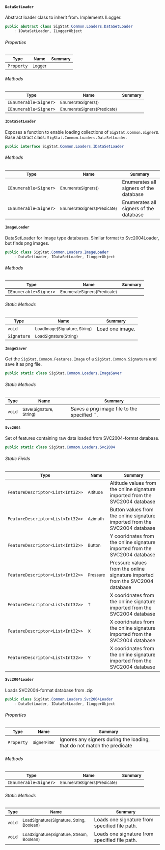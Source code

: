 #### `DataSetLoader`

Abstract loader class to inherit from. Implements ILogger.
```csharp
public abstract class SigStat.Common.Loaders.DataSetLoader
    : IDataSetLoader, ILoggerObject

```

###### Properties

| <sub>Type</sub> | <sub>Name</sub> | <sub>Summary</sub> | 
| ---- | ---- | ---- | 
| `Property` | <sub>Logger</sub> |  | 


###### Methods

| <sub>Type</sub> | <sub>Name</sub> | <sub>Summary</sub> | 
| ---- | ---- | ---- | 
| `IEnumerable<Signer>` | <sub>EnumerateSigners()</sub> |  | 
| `IEnumerable<Signer>` | <sub>EnumerateSigners(Predicate<Signer>)</sub> |  | 


#### `IDataSetLoader`

Exposes a function to enable loading collections of `SigStat.Common.Signer`s.  Base abstract class: `SigStat.Common.Loaders.DataSetLoader`.
```csharp
public interface SigStat.Common.Loaders.IDataSetLoader

```

###### Methods

| <sub>Type</sub> | <sub>Name</sub> | <sub>Summary</sub> | 
| ---- | ---- | ---- | 
| `IEnumerable<Signer>` | <sub>EnumerateSigners()</sub> | Enumerates all signers of the database | 
| `IEnumerable<Signer>` | <sub>EnumerateSigners(Predicate<Signer>)</sub> | Enumerates all signers of the database | 


#### `ImageLoader`

DataSetLoader for Image type databases.  Similar format to Svc2004Loader, but finds png images.
```csharp
public class SigStat.Common.Loaders.ImageLoader
    : DataSetLoader, IDataSetLoader, ILoggerObject

```

###### Methods

| <sub>Type</sub> | <sub>Name</sub> | <sub>Summary</sub> | 
| ---- | ---- | ---- | 
| `IEnumerable<Signer>` | <sub>EnumerateSigners(Predicate<Signer>)</sub> |  | 


###### Static Methods

| <sub>Type</sub> | <sub>Name</sub> | <sub>Summary</sub> | 
| ---- | ---- | ---- | 
| `void` | <sub>LoadImage(Signature, String)</sub> | Load one image. | 
| `Signature` | <sub>LoadSignature(String)</sub> |  | 


#### `ImageSaver`

Get the `SigStat.Common.Features.Image` of a `SigStat.Common.Signature` and save it as png file.
```csharp
public static class SigStat.Common.Loaders.ImageSaver

```

###### Static Methods

| <sub>Type</sub> | <sub>Name</sub> | <sub>Summary</sub> | 
| ---- | ---- | ---- | 
| `void` | <sub>Save(Signature, String)</sub> | Saves a png image file to the specified ``. | 


#### `Svc2004`

Set of features containing raw data loaded from SVC2004-format database.
```csharp
public static class SigStat.Common.Loaders.Svc2004

```

###### Static Fields

| <sub>Type</sub> | <sub>Name</sub> | <sub>Summary</sub> | 
| ---- | ---- | ---- | 
| `FeatureDescriptor<List<Int32>>` | <sub>Altitude</sub> | Altitude values from the online signature imported from the SVC2004 database | 
| `FeatureDescriptor<List<Int32>>` | <sub>Azimuth</sub> | Button values from the online signature imported from the SVC2004 database | 
| `FeatureDescriptor<List<Int32>>` | <sub>Button</sub> | Y cooridnates from the online signature imported from the SVC2004 database | 
| `FeatureDescriptor<List<Int32>>` | <sub>Pressure</sub> | Pressure values from the online signature imported from the SVC2004 database | 
| `FeatureDescriptor<List<Int32>>` | <sub>T</sub> | X cooridnates from the online signature imported from the SVC2004 database | 
| `FeatureDescriptor<List<Int32>>` | <sub>X</sub> | X cooridnates from the online signature imported from the SVC2004 database | 
| `FeatureDescriptor<List<Int32>>` | <sub>Y</sub> | X cooridnates from the online signature imported from the SVC2004 database | 


#### `Svc2004Loader`

Loads SVC2004-format database from .zip
```csharp
public class SigStat.Common.Loaders.Svc2004Loader
    : DataSetLoader, IDataSetLoader, ILoggerObject

```

###### Properties

| <sub>Type</sub> | <sub>Name</sub> | <sub>Summary</sub> | 
| ---- | ---- | ---- | 
| `Property` | <sub>SignerFilter</sub> | Ignores any signers during the loading, that do not match the predicate | 


###### Methods

| <sub>Type</sub> | <sub>Name</sub> | <sub>Summary</sub> | 
| ---- | ---- | ---- | 
| `IEnumerable<Signer>` | <sub>EnumerateSigners(Predicate<Signer>)</sub> |  | 


###### Static Methods

| <sub>Type</sub> | <sub>Name</sub> | <sub>Summary</sub> | 
| ---- | ---- | ---- | 
| `void` | <sub>LoadSignature(Signature, String, Boolean)</sub> | Loads one signature from specified file path. | 
| `void` | <sub>LoadSignature(Signature, Stream, Boolean)</sub> | Loads one signature from specified file path. | 


